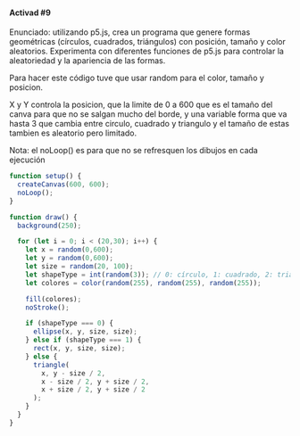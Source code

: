 #### Activad #9 

Enunciado: utilizando p5.js, crea un programa que genere formas geométricas (círculos, cuadrados, triángulos) con posición, tamaño y color aleatorios. Experimenta con diferentes funciones de p5.js para controlar la aleatoriedad y la apariencia de las formas.

Para hacer este código tuve que usar random para el color, tamaño y posicion.

X y Y controla la posicion, que la limite de 0 a 600 que es el tamaño del canva para que no se salgan mucho del borde, y una variable forma que va hasta 3 que cambia entre circulo, cuadrado y triangulo y el tamaño de estas tambien es aleatorio pero limitado.

Nota: el noLoop() es para que no se refresquen los dibujos en cada ejecución


```js
function setup() {
  createCanvas(600, 600);
  noLoop();
}

function draw() {
  background(250);

  for (let i = 0; i < (20,30); i++) {
    let x = random(0,600);
    let y = random(0,600);
    let size = random(20, 100);
    let shapeType = int(random(3)); // 0: círculo, 1: cuadrado, 2: triángulo
    let colores = color(random(255), random(255), random(255));

    fill(colores);
    noStroke();

    if (shapeType === 0) {
      ellipse(x, y, size, size);
    } else if (shapeType === 1) {
      rect(x, y, size, size);
    } else {
      triangle(
        x, y - size / 2,
        x - size / 2, y + size / 2,
        x + size / 2, y + size / 2
      );
    }
  }
}
```
